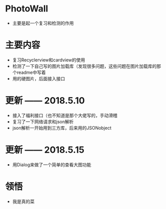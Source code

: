 # PhotoWall
- 主要是起一个复习和检测的作用

# 主要内容
- 复习Recyclerview和cardview的使用
- 检测了一下自己写的图片加载库（发现很多问题，这些问题在图片加载库的那个readme中写着
- 用的硬图片，后面接入接口
# 更新 —— 2018.5.10
- 接入了福利接口（也不知道是那个大佬写的，手动滑稽
- 复习了一下网络请求和json解析
- json解析一开始用到三方库，后来用的JSONobject
# 更新 —— 2018.5.15
- 用Dialog来做了一个简单的查看大图功能
# 领悟
- 我是真的菜

